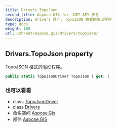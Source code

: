 ```yaml
---
title: Drivers.TopoJson
second_title: Aspose.GIS for .NET API 参考
description: Drivers 财产. TopoJSON 格式的驱动程序
type: docs
weight: 180
url: /zh/net/aspose.gis/drivers/topojson/
---
```

## Drivers.TopoJson property

TopoJSON 格式的驱动程序。

```csharp
public static TopoJsonDriver TopoJson { get; }
```

### 也可以看看

* class [TopoJsonDriver](../../../aspose.gis.formats.topojson/topojsondriver/)
* class [Drivers](../)
* 命名空间 [Aspose.Gis](../../drivers/)
* 部件 [Aspose.GIS](../../../)


